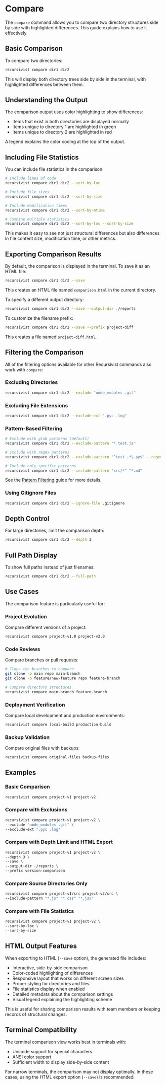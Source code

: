 # Compare

The `compare` command allows you to compare two directory structures side by side with highlighted differences. This guide explains how to use it effectively.

## Basic Comparison

To compare two directories:

```bash
recursivist compare dir1 dir2
```

This will display both directory trees side by side in the terminal, with highlighted differences between them.

## Understanding the Output

The comparison output uses color highlighting to show differences:

- Items that exist in both directories are displayed normally
- Items unique to directory 1 are highlighted in green
- Items unique to directory 2 are highlighted in red

A legend explains the color coding at the top of the output.

## Including File Statistics

You can include file statistics in the comparison:

```bash
# Include lines of code
recursivist compare dir1 dir2 --sort-by-loc

# Include file sizes
recursivist compare dir1 dir2 --sort-by-size

# Include modification times
recursivist compare dir1 dir2 --sort-by-mtime

# Combine multiple statistics
recursivist compare dir1 dir2 --sort-by-loc --sort-by-size
```

This makes it easy to see not just structural differences but also differences in file content size, modification time, or other metrics.

## Exporting Comparison Results

By default, the comparison is displayed in the terminal. To save it as an HTML file:

```bash
recursivist compare dir1 dir2 --save
```

This creates an HTML file named `comparison.html` in the current directory.

To specify a different output directory:

```bash
recursivist compare dir1 dir2 --save --output-dir ./reports
```

To customize the filename prefix:

```bash
recursivist compare dir1 dir2 --save --prefix project-diff
```

This creates a file named `project-diff.html`.

## Filtering the Comparison

All of the filtering options available for other Recursivist commands also work with `compare`:

### Excluding Directories

```bash
recursivist compare dir1 dir2 --exclude "node_modules .git"
```

### Excluding File Extensions

```bash
recursivist compare dir1 dir2 --exclude-ext ".pyc .log"
```

### Pattern-Based Filtering

```bash
# Exclude with glob patterns (default)
recursivist compare dir1 dir2 --exclude-pattern "*.test.js"

# Exclude with regex patterns
recursivist compare dir1 dir2 --exclude-pattern "^test_.*\.py$" --regex

# Include only specific patterns
recursivist compare dir1 dir2 --include-pattern "src/*" "*.md"
```

See the [Pattern Filtering](pattern-filtering.md) guide for more details.

### Using Gitignore Files

```bash
recursivist compare dir1 dir2 --ignore-file .gitignore
```

## Depth Control

For large directories, limit the comparison depth:

```bash
recursivist compare dir1 dir2 --depth 3
```

## Full Path Display

To show full paths instead of just filenames:

```bash
recursivist compare dir1 dir2 --full-path
```

## Use Cases

The comparison feature is particularly useful for:

### Project Evolution

Compare different versions of a project:

```bash
recursivist compare project-v1.0 project-v2.0
```

### Code Reviews

Compare branches or pull requests:

```bash
# Clone the branches to compare
git clone -b main repo main-branch
git clone -b feature/new-feature repo feature-branch

# Compare directory structures
recursivist compare main-branch feature-branch
```

### Deployment Verification

Compare local development and production environments:

```bash
recursivist compare local-build production-build
```

### Backup Validation

Compare original files with backups:

```bash
recursivist compare original-files backup-files
```

## Examples

### Basic Comparison

```bash
recursivist compare project-v1 project-v2
```

### Compare with Exclusions

```bash
recursivist compare project-v1 project-v2 \
--exclude "node_modules .git" \
--exclude-ext ".pyc .log"
```

### Compare with Depth Limit and HTML Export

```bash
recursivist compare project-v1 project-v2 \
--depth 3 \
--save \
--output-dir ./reports \
--prefix version-comparison
```

### Compare Source Directories Only

```bash
recursivist compare project-v1/src project-v2/src \
--include-pattern "*.js" "*.css" "*.jsx"
```

### Compare with File Statistics

```bash
recursivist compare project-v1 project-v2 \
--sort-by-loc \
--sort-by-size
```

## HTML Output Features

When exporting to HTML (`--save` option), the generated file includes:

- Interactive, side-by-side comparison
- Color-coded highlighting of differences
- Responsive layout that works on different screen sizes
- Proper styling for directories and files
- File statistics display when enabled
- Detailed metadata about the comparison settings
- Visual legend explaining the highlighting scheme

This is useful for sharing comparison results with team members or keeping records of structural changes.

## Terminal Compatibility

The terminal comparison view works best in terminals with:

- Unicode support for special characters
- ANSI color support
- Sufficient width to display side-by-side content

For narrow terminals, the comparison may not display optimally. In these cases, using the HTML export option (`--save`) is recommended.
